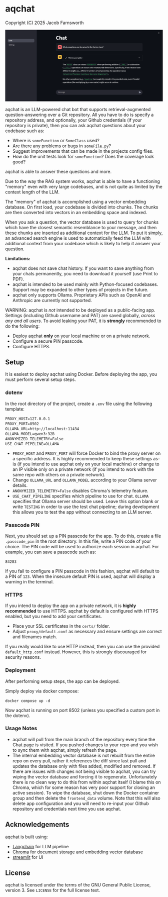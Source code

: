 # aqchat

Copyright (C) 2025 Jacob Farnsworth

<img src="https://github.com/JFarAur/aqchat/raw/main/docs/img001.png" width="720" alt="aqchat interface" />

aqchat is an LLM-powered chat bot that supports retrieval-augmented question-answering over a Git repository. All you have to do is specify a repository address, and optionally, your Github credentials (if your repository is private), then you can ask aqchat questions about your codebase such as:

* Where is `someFunction` or `SomeClass` used?
* Are there any problems or bugs in `someFile.py`?
* Suggest improvements that can be made in the projects config files.
* How do the unit tests look for `someFunction`? Does the coverage look good?

aqchat is able to answer these questions and more.

Due to the way the RAG system works, aqchat is able to have a functioning "memory" even with very large codebases, and is not quite as limited by the context length of the LLM.

The "memory" of aqchat is accomplished using a vector embedding database. On first load, your codebase is divided into chunks. The chunks are then converted into vectors in an embedding space and indexed.

When you ask a question, the vector database is used to query for chunks which have the closest semantic resemblance to your message, and then these chunks are inserted as additional context for the LLM. To put it simply, an advanced search engine is used to automatically feed the LLM with additional context from your codebase which is likely to help it answer your question.

**Limitations:**

* aqchat does not save chat history. If you want to save anything from your chats permanently, you need to download it yourself (use Print to PDF).
* aqchat is intended to be used mainly with Python-focused codebases. Support may be expanded to other types of projects in the future.
* aqchat only supports Ollama. Proprietary APIs such as OpenAI and Anthropic are currently not supported.

WARNING: aqchat is *not* intended to be deployed as a public-facing app. Settings (including Github username and PAT) are saved globally, *across any and all users*. To avoid leaking your PAT, it is **strongly** recommended to do the following:

* Deploy aqchat **only** on your local machine or on a private network.
* Configure a secure PIN passcode.
* Configure HTTPS.

## Setup

It is easiest to deploy aqchat using Docker. Before deploying the app, you must perform several setup steps.

### dotenv

In the root directory of the project, create a `.env` file using the following template:

```
PROXY_HOST=127.0.0.1
PROXY_PORT=8502
OLLAMA_URL=http://localhost:11434
OLLAMA_MODEL=qwen3:32B
ANONYMIZED_TELEMETRY=False
USE_CHAT_PIPELINE=OLLAMA
```

* `PROXY_HOST` and `PROXY_PORT` will force Docker to bind the proxy server on a specific address. It is highly recommended to keep these settings as-is (if you intend to use aqchat only on your local machine) or change to an IP visible only on a private network (if you intend to work with the same repo with others on a private network).
* Change `OLLAMA_URL` and `OLLAMA_MODEL` according to your Ollama server details.
* `ANONYMIZED_TELEMETRY=False` disables Chroma's telemetry feature.
* `USE_CHAT_PIPELINE` specifies which pipeline to use for chat. `OLLAMA` specifies that Ollama server should be used. Leave this option blank or write `TESTING` in order to use the test chat pipeline; during development this allows you to test the app without connecting to an LLM server.

### Passcode PIN

Next, you should set up a PIN passcode for the app. To do this, create a file `.passcode_pin` in the root directory. In this file, write a PIN code of your choice. The PIN code will be used to authorize each session in aqchat. For example, you can save a passcode such as:

```
84283
```

If you fail to configure a PIN passcode in this fashion, aqchat will default to a PIN of `123`. When the insecure default PIN is used, aqchat will display a warning in the terminal.

### HTTPS

If you intend to deploy the app on a private network, it is **highly recommended** to use HTTPS. aqchat by default is configured with HTTPS enabled, but you need to add your certificates.

* Place your SSL certificates in the `certs/` folder.
* Adjust `proxy/default.conf` as necessary and ensure settings are correct and filenames match.

If you really would like to use HTTP instead, then you can use the provided `default_http.conf` instead. However, this is strongly discouraged for security reasons.

### Deployment

After performing setup steps, the app can be deployed.

Simply deploy via docker compose:

```
docker compose up -d
```

Now aqchat is running on port 8502 (unless you specified a custom port in the dotenv).

### Usage Notes

* aqchat will pull from the main branch of the repository every time the Chat page is visited. If you pushed changes to your repo and you wish to sync them with aqchat, simply refresh the page.
* The internal embedding vector database is not rebuilt from the entire repo on every pull, rather it references the diff since last pull and updates the database only with files added, modified and removed. If there are issues with changes not being visible to aqchat, you can try wiping the vector database and forcing it to regenerate. Unfortunately there is no clean way to do this from within aqchat itself (I blame this on Chroma, which for some reason has very poor support for closing an active session). To wipe the database, shut down the Docker container group and then delete the `frontend_data` volume. Note that this will also delete app configuration and you will need to re-input your Github repository and credentials next time you use aqchat.

## Acknowledgements

aqchat is built using:

* [Langchain](https://python.langchain.com/docs/introduction/) for LLM pipeline
* [Chroma](https://docs.trychroma.com/docs/overview/introduction) for document storage and embedding vector database
* [streamlit](https://docs.streamlit.io/) for UI

## License

aqchat is licensed under the terms of the GNU General Public License, version 3. See `LICENSE` for the full license text.